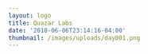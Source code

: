 ```yaml
---
layout: logo
title: Quazar Labs
date: '2018-06-06T23:14:16-04:00'
thumbnail: /images/uploads/day001.png
---
```



